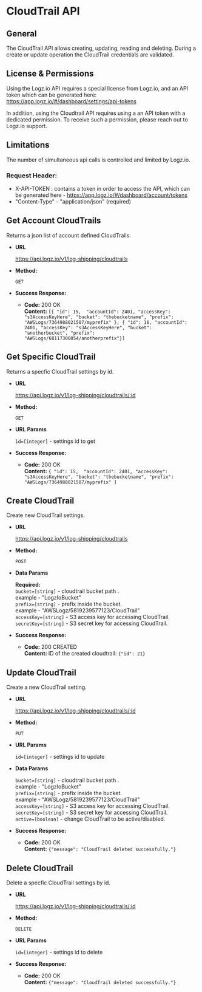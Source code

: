 # CloudTrail API

## General
The CloudTrail API allows creating, updating, reading and deleting.
During a create or update operation the CloudTrail credentials are validated.

## License & Permissions
Using the Logz.io API requires a special license from Logz.io, and an API token which can be generated here: https://app.logz.io/#/dashboard/settings/api-tokens

In addition, using the Cloudtrail API requires using a an API token with a dedicated permission. To receive such a permission, please reach out to Logz.io support.

## Limitations
The number of simultaneous api calls is controlled and limited by Logz.io.

### Request Header:
- X-API-TOKEN : contains a token in order to access the API, which can be generated here - https://app.logz.io/#/dashboard/account/tokens
- "Content-Type" - "application/json" (required)

**Get Account CloudTrails**
----
  Returns a json list of account defined CloudTrails.

* **URL**

  https://api.logz.io/v1/log-shipping/cloudtrails

* **Method:**

  `GET`

* **Success Response:**

  * **Code:** 200 OK <br />
    **Content:** `[{
    	"id": 15, 
    	"accountId": 2401,
    	"accessKey": "s3AccessKeyHere",
    	"bucket": "thebucketname",
    	"prefix": "AWSLogs/7364988021587/myprefix"
    }, { "id": 16, "accountId": 2401, "accessKey": "s3AccessKeyHere", "bucket": "anotherbucket", "prefix": "AWSLogs/68117300854/anotherprefix"}]`


**Get Specific CloudTrail**
----
  Returns a specfic CloudTrail settings by id.

* **URL**

  https://api.logz.io/v1/log-shipping/cloudtrails/:id

* **Method:**

  `GET`

*  **URL Params**
 
   `id=[integer]` - settings id to get

* **Success Response:**

  * **Code:** 200 OK <br />
    **Content:** `{
    	"id": 15, 
    	"accountId": 2401,
    	"accessKey": "s3AccessKeyHere",
    	"bucket": "thebucketname",
    	"prefix": "AWSLogs/7364988021587/myprefix"
    ]`

**Create CloudTrail**
----
  Create new CloudTrail settings.

* **URL**

  https://api.logz.io/v1/log-shipping/cloudtrails

* **Method:**

  `POST`

*  **Data Params**

	**Required:** <br />
   `bucket=[string]` - cloudtrail bucket path . <br />
   		example - "LogzIoBucket" <br />
   `prefix=[string]` - prefix inside the bucket. <br />
   		example - "AWSLogz/5819239577123/CloudTrail" <br />
   `accessKey=[string]` - S3 access key for accessing CloudTrail. <br />
   `secretKey=[string]` - S3 secret key for accessing CloudTrail. <br />

* **Success Response:**

  * **Code:** 200 CREATED <br />
    **Content:** ID of the created cloudtrail:
    	`{"id": 21}`

**Update CloudTrail**
----
  Create a new CloudTrail setting.

* **URL**

  https://api.logz.io/v1/log-shipping/cloudtrails/:id

* **Method:**

  `PUT`

*  **URL Params**
 
   `id=[integer]` - settings id to update

*  **Data Params** 

   `bucket=[string]` - cloudtrail bucket path . <br />
   		example - "LogzIoBucket" <br />
   `prefix=[string]` - prefix inside the bucket. <br />
   		example - "AWSLogz/5819239577123/CloudTrail" <br />
   `accessKey=[string]` - S3 access key for accessing CloudTrail. <br />
   `secretKey=[string]` - S3 secret key for accessing CloudTrail. <br />
   `active=[boolean]` - change CloudTrail to be active/disabled. <br />

* **Success Response:**

  * **Code:** 200 OK <br />
    **Content:** `{"message": "CloudTrail deleted successfully."}`

**Delete CloudTrail**
----
  Delete a specfic CloudTrail settings by id.

* **URL**

  https://api.logz.io/v1/log-shipping/cloudtrails/:id

* **Method:**

  `DELETE`

*  **URL Params**
 
   `id=[integer]` - settings id to delete

* **Success Response:**

  * **Code:** 200 OK <br />
    **Content:** `{"message": "CloudTrail deleted successfully."}`
